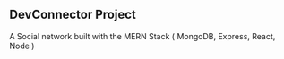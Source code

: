## DevConnector Project

A Social network built with the MERN Stack ( MongoDB, Express, React, Node )

